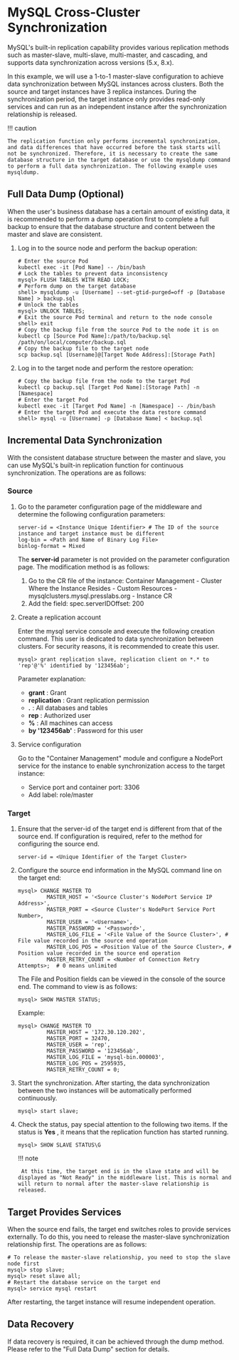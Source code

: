 # MySQL Cross-Cluster Synchronization

MySQL's built-in replication capability provides various replication methods such as master-slave, multi-slave, multi-master, and cascading, and supports data synchronization across versions (5.x, 8.x).

In this example, we will use a 1-to-1 master-slave configuration to achieve data synchronization between MySQL instances across clusters. Both the source and target instances have 3 replica instances. During the synchronization period, the target instance only provides read-only services and can run as an independent instance after the synchronization relationship is released.

!!! caution

    The replication function only performs incremental synchronization, and data differences that have occurred before the task starts will not be synchronized. Therefore, it is necessary to create the same database structure in the target database or use the mysqldump command to perform a full data synchronization. The following example uses mysqldump.

## Full Data Dump (Optional)

When the user's business database has a certain amount of existing data, it is recommended to perform a dump operation first to complete a full backup to ensure that the database structure and content between the master and slave are consistent.

1. Log in to the source node and perform the backup operation:

    ````shell
    # Enter the source Pod
    kubectl exec -it [Pod Name] -- /bin/bash
    # Lock the tables to prevent data inconsistency
    mysql> FLUSH TABLES WITH READ LOCK;
    # Perform dump on the target database
    shell> mysqldump -u [Username] --set-gtid-purged=off -p [Database Name] > backup.sql
    # Unlock the tables
    mysql> UNLOCK TABLES;
    # Exit the source Pod terminal and return to the node console
    shell> exit
    # Copy the backup file from the source Pod to the node it is on
    kubectl cp [Source Pod Name]:/path/to/backup.sql /path/on/local/computer/backup.sql
    # Copy the backup file to the target node
    scp backup.sql [Username]@[Target Node Address]:[Storage Path]
    ````

2. Log in to the target node and perform the restore operation:

    ````shell
    # Copy the backup file from the node to the target Pod
    kubectl cp backup.sql [Target Pod Name]:[Storage Path] -n [Namespace]
    # Enter the target Pod
    kubectl exec -it [Target Pod Name] -n [Namespace] -- /bin/bash
    # Enter the target Pod and execute the data restore command
    shell> mysql -u [Username] -p [Database Name] < backup.sql
    ````

## Incremental Data Synchronization

With the consistent database structure between the master and slave, you can use MySQL's built-in replication function for continuous synchronization. The operations are as follows:

### Source

1. Go to the parameter configuration page of the middleware and determine the following configuration parameters:

    ````configuration
    server-id = <Instance Unique Identifier> # The ID of the source instance and target instance must be different
    log-bin = <Path and Name of Binary Log File>
    binlog-format = Mixed
    ````

    The __server-id__ parameter is not provided on the parameter configuration page. The modification method is as follows:

    1. Go to the CR file of the instance: Container Management - Cluster Where the Instance Resides - Custom Resources - mysqlclusters.mysql.presslabs.org - Instance CR
    2. Add the field: spec.serverIDOffset: 200


2. Create a replication account

    Enter the mysql service console and execute the following creation command. This user is dedicated to data synchronization between clusters. For security reasons, it is recommended to create this user.

    ````mysql
    mysql> grant replication slave, replication client on *.* to 'rep'@'%' identified by '123456ab';
    ````

    Parameter explanation:

    - __grant__ : Grant
    - __replication__ : Grant replication permission
    - __*.*__ : All databases and tables
    - __rep__ : Authorized user
    - __%__ : All machines can access
    - __by '123456ab'__ : Password for this user


3. Service configuration

    Go to the "Container Management" module and configure a NodePort service for the instance to enable synchronization access to the target instance:


    - Service port and container port: 3306
    - Add label: role/master

### Target

1. Ensure that the server-id of the target end is different from that of the source end. If configuration is required, refer to the method for configuring the source end.

    ````mysql
    server-id = <Unique Identifier of the Target Cluster>
    ````

2. Configure the source end information in the MySQL command line on the target end:

    ````mysql
    mysql> CHANGE MASTER TO
             MASTER_HOST = '<Source Cluster's NodePort Service IP Address>',
             MASTER_PORT = <Source Cluster's NodePort Service Port Number>,
             MASTER_USER = '<Username>',
             MASTER_PASSWORD = '<Password>',
             MASTER_LOG_FILE = '<File Value of the Source Cluster>', # File value recorded in the source end operation
             MASTER_LOG_POS = <Position Value of the Source Cluster>, # Position value recorded in the source end operation
             MASTER_RETRY_COUNT = <Number of Connection Retry Attempts>;  # 0 means unlimited
    ````

    The File and Position fields can be viewed in the console of the source end. The command to view is as follows:

    ````mysql
    mysql> SHOW MASTER STATUS;
    ````

    Example:

    ````mysql
    mysql> CHANGE MASTER TO
             MASTER_HOST = '172.30.120.202',
             MASTER_PORT = 32470,
             MASTER_USER = 'rep',
             MASTER_PASSWORD = '123456ab',
             MASTER_LOG_FILE = 'mysql-bin.000003',
             MASTER_LOG_POS = 2595935,
             MASTER_RETRY_COUNT = 0;
    ````

3. Start the synchronization. After starting, the data synchronization between the two instances will be automatically performed continuously.

    ````mysql
    mysql> start slave;
    ````

4. Check the status, pay special attention to the following two items. If the status is __Yes__ , it means that the replication function has started running.

    ````mysql
    mysql> SHOW SLAVE STATUS\G
    ````


    !!! note

        At this time, the target end is in the slave state and will be displayed as "Not Ready" in the middleware list. This is normal and will return to normal after the master-slave relationship is released.


## Target Provides Services

When the source end fails, the target end switches roles to provide services externally. To do this, you need to release the master-slave synchronization relationship first. The operations are as follows:

````mysql
# To release the master-slave relationship, you need to stop the slave node first
mysql> stop slave;
mysql> reset slave all;
# Restart the database service on the target end
mysql> service mysql restart
````

After restarting, the target instance will resume independent operation.

## Data Recovery

If data recovery is required, it can be achieved through the dump method. Please refer to the "Full Data Dump" section for details.
